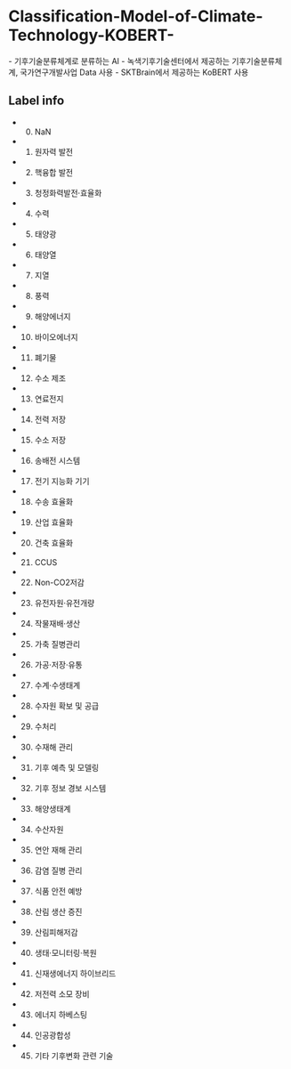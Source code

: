 # Classification-Model-of-Climate-Technology-KOBERT-
<p>
  - 기후기술분류체계로 분류하는 AI
  - 녹색기후기술센터에서 제공하는 기후기술분류체계, 국가연구개발사업 Data 사용
  - SKTBrain에서 제공하는 KoBERT 사용
<p>

## Label info
- 00. NaN
- 01. 원자력 발전
- 02. 핵융합 발전
- 03. 청정화력발전·효율화
- 04. 수력
- 05. 태양광
- 06. 태양열
- 07. 지열
- 08. 풍력
- 09. 해양에너지
- 10. 바이오에너지
- 11. 폐기물
- 12. 수소 제조
- 13. 연료전지
- 14. 전력 저장
- 15. 수소 저장
- 16. 송배전 시스템
- 17. 전기 지능화 기기
- 18. 수송 효율화
- 19. 산업 효율화
- 20. 건축 효율화
- 21. CCUS
- 22. Non-CO2저감
- 23. 유전자원·유전개량
- 24. 작물재배·생산
- 25. 가축 질병관리
- 26. 가공·저장·유통
- 27. 수계·수생태계
- 28. 수자원 확보 및 공급
- 29. 수처리
- 30. 수재해 관리
- 31. 기후 예측 및 모델링
- 32. 기후 정보 경보 시스템
- 33. 해양생태계
- 34. 수산자원
- 35. 연안 재해 관리
- 36. 감염 질병 관리
- 37. 식품 안전 예방
- 38. 산림 생산 증진
- 39. 산림피해저감
- 40. 생태·모니터링·복원
- 41. 신재생에너지 하이브리드
- 42. 저전력 소모 장비
- 43. 에너지 하베스팅
- 44. 인공광합성
- 45. 기타 기후변화 관련 기술
